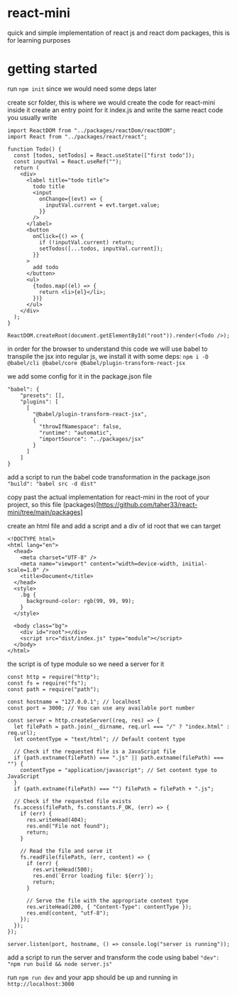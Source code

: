 # react-mini

quick and simple implementation of react js and react dom packages, this is for learning purposes

# getting started

run `npm init` since we would need some deps later

create scr folder, this is where we would create the code for react-mini
inside it create an entry point for it index.js and write the same react code you usually write

```
import ReactDOM from "../packages/reactDom/reactDOM";
import React from "../packages/react/react";

function Todo() {
  const [todos, setTodos] = React.useState(["first todo"]);
  const inputVal = React.useRef("");
  return (
    <div>
      <label title="todo title">
        todo title
        <input
          onChange={(evt) => {
            inputVal.current = evt.target.value;
          }}
        />
      </label>
      <button
        onClick={() => {
          if (!inputVal.current) return;
          setTodos([...todos, inputVal.current]);
        }}
      >
        add todo
      </button>
      <ul>
        {todos.map((el) => {
          return <li>{el}</li>;
        })}
      </ul>
    </div>
  );
}

ReactDOM.createRoot(document.getElementById("root")).render(<Todo />);
```

in order for the browser to understand this code we will use babel to transpile the jsx into regular js, we install it with some deps: `npm i -D @babel/cli @babel/core @babel/plugin-transform-react-jsx`

we add some config for it in the package.json file

```
"babel": {
    "presets": [],
    "plugins": [
      [
        "@babel/plugin-transform-react-jsx",
        {
          "throwIfNamespace": false,
          "runtime": "automatic",
          "importSource": "../packages/jsx"
        }
      ]
    ]
}
```

add a script to run the babel code transformation in the package.json `"build": "babel src -d dist"`

copy past the actual implementation for react-mini in the root of your project, so this file (packages)[https://github.com/taher33/react-mini/tree/main/packages]

create an html file and add a script and a div of id root that we can target

```
<!DOCTYPE html>
<html lang="en">
  <head>
    <meta charset="UTF-8" />
    <meta name="viewport" content="width=device-width, initial-scale=1.0" />
    <title>Document</title>
  </head>
  <style>
    .bg {
      background-color: rgb(99, 99, 99);
    }
  </style>

  <body class="bg">
    <div id="root"></div>
    <script src="dist/index.js" type="module"></script>
  </body>
</html>
```

the script is of type module so we need a server for it

```
const http = require("http");
const fs = require("fs");
const path = require("path");

const hostname = "127.0.0.1"; // localhost
const port = 3000; // You can use any available port number

const server = http.createServer((req, res) => {
  let filePath = path.join(__dirname, req.url === "/" ? "index.html" : req.url);
  let contentType = "text/html"; // Default content type

  // Check if the requested file is a JavaScript file
  if (path.extname(filePath) === ".js" || path.extname(filePath) === "") {
    contentType = "application/javascript"; // Set content type to JavaScript
  }
  if (path.extname(filePath) === "") filePath = filePath + ".js";

  // Check if the requested file exists
  fs.access(filePath, fs.constants.F_OK, (err) => {
    if (err) {
      res.writeHead(404);
      res.end("File not found");
      return;
    }

    // Read the file and serve it
    fs.readFile(filePath, (err, content) => {
      if (err) {
        res.writeHead(500);
        res.end(`Error loading file: ${err}`);
        return;
      }

      // Serve the file with the appropriate content type
      res.writeHead(200, { "Content-Type": contentType });
      res.end(content, "utf-8");
    });
  });
});

server.listen(port, hostname, () => console.log("server is running"));
```

add a script to run the server and transform the code using babel `"dev": "npm run build && node server.js"`

run `npm run dev` and your app should be up and running in `http://localhost:3000`
